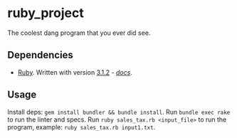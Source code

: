 # ruby_project

The coolest dang program that you ever did see.

## Dependencies

* [Ruby](https://www.ruby-lang.org/en/).  Written with version [3.1.2](https://www.ruby-lang.org/en/news/2022/04/12/ruby-3-1-2-released/) - *[docs](https://www.ruby-lang.org/en/documentation/)*.

## Usage

Install deps: `gem install bundler && bundle install`.  Run `bundle exec rake` to run the linter and specs. Run `ruby sales_tax.rb <input_file>` to run the program, example: `ruby sales_tax.rb input1.txt`.